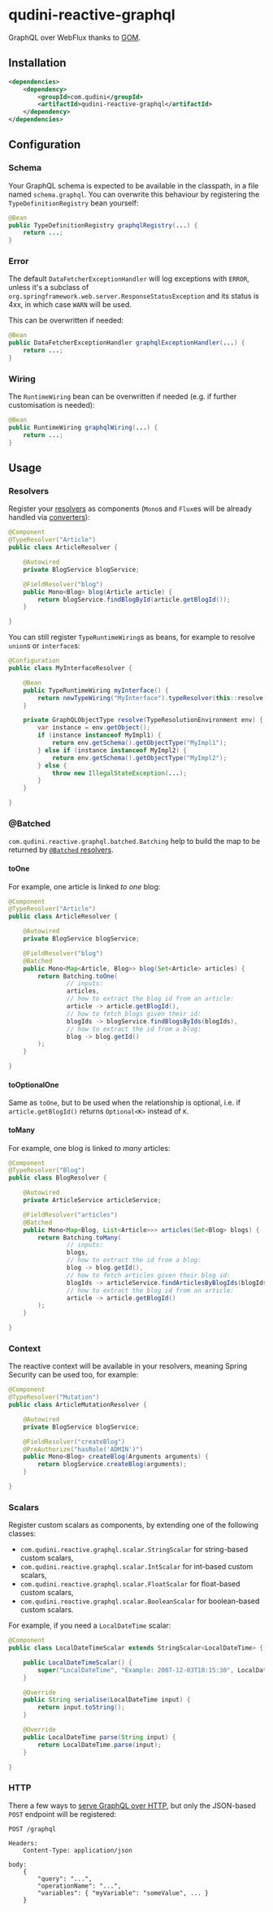 # qudini-reactive-graphql

GraphQL over WebFlux thanks to [GOM](https://github.com/qudini/gom).

## Installation

```xml
<dependencies>
    <dependency>
        <groupId>com.qudini</groupId>
        <artifactId>qudini-reactive-graphql</artifactId>
    </dependency>
</dependencies>
```

## Configuration

### Schema

Your GraphQL schema is expected to be available in the classpath, in a file named `schema.graphql`. You can overwrite this behaviour by registering the `TypeDefinitionRegistry` bean yourself:

```java
@Bean
public TypeDefinitionRegistry graphqlRegistry(...) {
    return ...;
}
```

### Error

The default `DataFetcherExceptionHandler` will log exceptions with `ERROR`, unless it's a subclass of `org.springframework.web.server.ResponseStatusException` and its status is 4xx, in which case `WARN` will be used.

This can be overwritten if needed:

```java
@Bean
public DataFetcherExceptionHandler graphqlExceptionHandler(...) {
    return ...;
}
```

### Wiring

The `RuntimeWiring` bean can be overwritten if needed (e.g. if further customisation is needed):

```java
@Bean
public RuntimeWiring graphqlWiring(...) {
    return ...;
}
```

## Usage

### Resolvers

Register your [resolvers](https://github.com/qudini/gom#resolvers) as components (`Mono`s and `Flux`es will be already handled via [converters](https://github.com/qudini/gom#convertersmyconvertersinstance)):

```java
@Component
@TypeResolver("Article")
public class ArticleResolver {

    @Autowired
    private BlogService blogService;

    @FieldResolver("blog")
    public Mono<Blog> blog(Article article) {
        return blogService.findBlogById(article.getBlogId());
    }

}
```

You can still register `TypeRuntimeWiring`s as beans, for example to resolve `union`s or `interface`s:

```java
@Configuration
public class MyInterfaceResolver {

    @Bean
    public TypeRuntimeWiring myInterface() {
        return newTypeWiring("MyInterface").typeResolver(this::resolve).build();
    }

    private GraphQLObjectType resolve(TypeResolutionEnvironment env) {
        var instance = env.getObject();
        if (instance instanceof MyImpl1) {
            return env.getSchema().getObjectType("MyImpl1");
        } else if (instance instanceof MyImpl2) {
            return env.getSchema().getObjectType("MyImpl2");
        } else {
            throw new IllegalStateException(...);
        }
    }

}
```

### @Batched

`com.qudini.reactive.graphql.batched.Batching` help to build the map to be returned by [`@Batched` resolvers](https://github.com/qudini/gom#batched).

#### toOne

For example, one article is linked _to one_ blog:

```java
@Component
@TypeResolver("Article")
public class ArticleResolver {

    @Autowired
    private BlogService blogService;

    @FieldResolver("blog")
    @Batched
    public Mono<Map<Article, Blog>> blog(Set<Article> articles) {
        return Batching.toOne(
                // inputs:
                articles,
                // how to extract the blog id from an article:
                article -> article.getBlogId(),
                // how to fetch blogs given their id:
                blogIds -> blogService.findBlogsByIds(blogIds),
                // how to extract the id from a blog:
                blog -> blog.getId()
        );
    }

}
```

#### toOptionalOne

Same as `toOne`, but to be used when the relationship is optional, i.e. if `article.getBlogId()` returns `Optional<K>` instead of `K`. 

#### toMany

For example, one blog is linked _to many_ articles:

```java
@Component
@TypeResolver("Blog")
public class BlogResolver {

    @Autowired
    private ArticleService articleService;

    @FieldResolver("articles")
    @Batched
    public Mono<Map<Blog, List<Article>>> articles(Set<Blog> blogs) {
        return Batching.toMany(
                // inputs:
                blogs,
                // how to extract the id from a blog:
                blog -> blog.getId(),
                // how to fetch articles given their blog id:
                blogIds -> articleService.findArticlesByBlogIds(blogIds),
                // how to extract the blog id from an article:
                article -> article.getBlogId()
        );
    }

}
```

### Context

The reactive context will be available in your resolvers, meaning Spring Security can be used too, for example:

```java
@Component
@TypeResolver("Mutation")
public class ArticleMutationResolver {

    @Autowired
    private BlogService blogService;

    @FieldResolver("createBlog")
    @PreAuthorize("hasRole('ADMIN')")
    public Mono<Blog> createBlog(Arguments arguments) {
        return blogService.createBlog(arguments);
    }

}
```

### Scalars

Register custom scalars as components, by extending one of the following classes:

- `com.qudini.reactive.graphql.scalar.StringScalar` for string-based custom scalars,
- `com.qudini.reactive.graphql.scalar.IntScalar` for int-based custom scalars,
- `com.qudini.reactive.graphql.scalar.FloatScalar` for float-based custom scalars,
- `com.qudini.reactive.graphql.scalar.BooleanScalar` for boolean-based custom scalars.

For example, if you need a `LocalDateTime` scalar:

```java
@Component
public class LocalDateTimeScalar extends StringScalar<LocalDateTime> {

    public LocalDateTimeScalar() {
        super("LocalDateTime", "Example: 2007-12-03T10:15:30", LocalDateTime.class);
    }

    @Override
    public String serialise(LocalDateTime input) {
        return input.toString();
    }

    @Override
    public LocalDateTime parse(String input) {
        return LocalDateTime.parse(input);
    }

}
```

### HTTP

There a few ways to [serve GraphQL over HTTP](https://graphql.org/learn/serving-over-http/), but only the JSON-based `POST` endpoint will be registered:

```
POST /graphql

Headers:
    Content-Type: application/json

body:
    {
        "query": "...",
        "operationName": "...",
        "variables": { "myVariable": "someValue", ... }
    }
```
